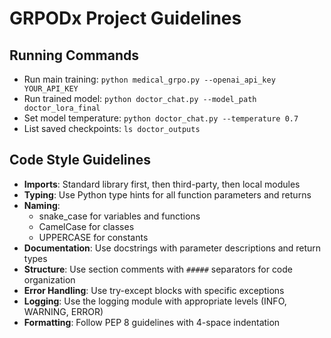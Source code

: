 # GRPODx Project Guidelines

## Running Commands
- Run main training: `python medical_grpo.py --openai_api_key YOUR_API_KEY`
- Run trained model: `python doctor_chat.py --model_path doctor_lora_final`
- Set model temperature: `python doctor_chat.py --temperature 0.7`
- List saved checkpoints: `ls doctor_outputs`

## Code Style Guidelines
- **Imports**: Standard library first, then third-party, then local modules
- **Typing**: Use Python type hints for all function parameters and returns
- **Naming**: 
  - snake_case for variables and functions
  - CamelCase for classes
  - UPPERCASE for constants
- **Documentation**: Use docstrings with parameter descriptions and return types
- **Structure**: Use section comments with `#####` separators for code organization
- **Error Handling**: Use try-except blocks with specific exceptions
- **Logging**: Use the logging module with appropriate levels (INFO, WARNING, ERROR)
- **Formatting**: Follow PEP 8 guidelines with 4-space indentation